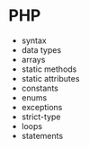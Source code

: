 # PHP

- syntax
- data types
- arrays
- static methods
- static attributes
- constants
- enums
- exceptions
- strict-type
- loops
- statements
